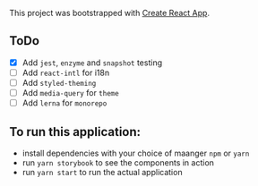 This project was bootstrapped with [Create React App](https://github.com/facebook/create-react-app).

## ToDo
- [x] Add `jest`, `enzyme` and `snapshot` testing
- [ ] Add `react-intl` for i18n
- [ ] Add `styled-theming` 
- [ ] Add `media-query` for `theme`
- [ ] Add `lerna` for `monorepo`

## To run this application:
- install dependencies with your choice of maanger `npm` or `yarn` 
- run `yarn storybook` to see the components in action
- run `yarn start` to run the actual application
